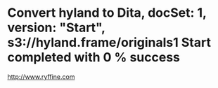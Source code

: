 # Convert hyland to Dita, docSet: 1, version: "Start", s3://hyland.frame/originals1 Start completed with 0 % success



http://www.ryffine.com
